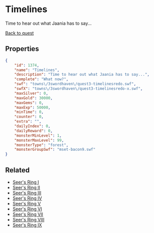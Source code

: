 # Timelines

Time to hear out what Jaania has to say...

[Back to quest](../quests.md)

## Properties

```json
{
    "id": 1374,
    "name": "Timelines",
    "description": "Time to hear out what Jaania has to say...",
    "complete": "What now?",
    "swf": "towns\/3swordhaven\/quest3-timelinesredo.swf",
    "swfX": "towns\/3swordhaven\/quest3-timelinesredo-x.swf",
    "maxSilver": 0,
    "maxGold": 30000,
    "maxGems": 0,
    "maxExp": 50000,
    "minTime": 0,
    "counter": 0,
    "extra": "",
    "dailyIndex": 0,
    "dailyReward": 0,
    "monsterMinLevel": 1,
    "monsterMaxLevel": 99,
    "monsterType": "forest",
    "monsterGroupSwf": "mset-bacon9.swf"
}
```

## Related

- [Seer's Ring I](../items/16079-seer-s-ring-i.md)
- [Seer's Ring II](../items/16080-seer-s-ring-ii.md)
- [Seer's Ring III](../items/16081-seer-s-ring-iii.md)
- [Seer's Ring IV](../items/16082-seer-s-ring-iv.md)
- [Seer's Ring V](../items/16083-seer-s-ring-v.md)
- [Seer's Ring VI](../items/16084-seer-s-ring-vi.md)
- [Seer's Ring VII](../items/16085-seer-s-ring-vii.md)
- [Seer's Ring VIII](../items/16086-seer-s-ring-viii.md)
- [Seer's Ring IX](../items/21353-seer-s-ring-ix.md)

